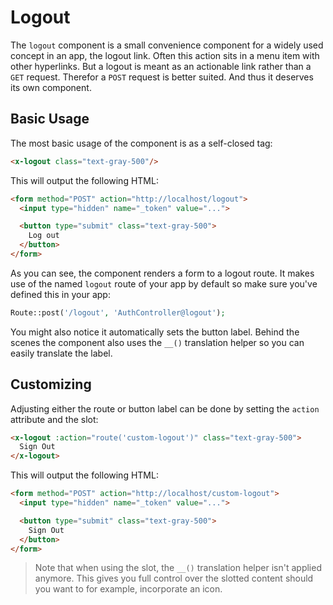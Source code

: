 # Logout

The `logout` component is a small convenience component for a widely used concept in an app, the logout link. Often this
action sits in a menu item with other hyperlinks. But a logout is meant as an actionable link rather than a `GET`
request. Therefor a `POST` request is better suited. And thus it deserves its own component.

## Basic Usage

The most basic usage of the component is as a self-closed tag:

```html
<x-logout class="text-gray-500"/>
```

This will output the following HTML:

```html
<form method="POST" action="http://localhost/logout">
  <input type="hidden" name="_token" value="...">

  <button type="submit" class="text-gray-500">
    Log out
  </button>
</form>
```

As you can see, the component renders a form to a logout route. It makes use of the named `logout` route of your app by
default so make sure you've defined this in your app:

```php
Route::post('/logout', 'AuthController@logout');
```

You might also notice it automatically sets the button label. Behind the scenes the component also uses the `__()`
translation helper so you can easily translate the label.

## Customizing

Adjusting either the route or button label can be done by setting the `action` attribute and the slot:

```html
<x-logout :action="route('custom-logout')" class="text-gray-500">
  Sign Out
</x-logout>
```

This will output the following HTML:

```html
<form method="POST" action="http://localhost/custom-logout">
  <input type="hidden" name="_token" value="...">

  <button type="submit" class="text-gray-500">
    Sign Out
  </button>
</form>
```

> Note that when using the slot, the `__()` translation helper isn't applied anymore. This gives you full control over the slotted content should you want to for example, incorporate an icon.
